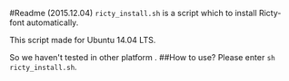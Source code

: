#Readme (2015.12.04)
`ricty_install.sh` is a script which to install Ricty-font automatically.

This script made for Ubuntu 14.04 LTS.

So we haven't tested in other platform .
##How to use?
Please enter `sh ricty_install.sh`.